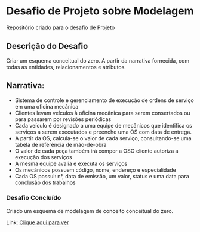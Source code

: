 <h1>Desafio de Projeto sobre Modelagem</h1>
Repositório criado para o desafio de Projeto

<h2>Descrição do Desafio</h2>
Criar um esquema conceitual do zero. A partir da narrativa fornecida, com todas as entidades, relacionamentos e atributos.

<h2>Narrativa:</h2>

 - Sistema de controle e gerenciamento de execução de ordens de serviço em uma oficina mecânica
 - Clientes levam veículos à oficina mecânica para serem consertados ou para passarem por revisões  periódicas
 - Cada veículo é designado a uma equipe de mecânicos que identifica os serviços a serem executados e preenche uma OS com data de entrega.
 - A partir da OS, calcula-se o valor de cada serviço, consultando-se uma tabela de referência de mão-de-obra
 - O valor de cada peça também irá compor a OSO cliente autoriza a execução dos serviços
 - A mesma equipe avalia e executa os serviços
 - Os mecânicos possuem código, nome, endereço e especialidade
 - Cada OS possui: n°, data de emissão, um valor, status e uma data para conclusão dos trabalhos
 
<h3>Desafio Concluído</h3>

Criado um esquema de modelagem de conceito conceitual do zero.

Link: [Clique aqui para ver](https://github.com/devttheus/Database-Experience-DIO/blob/main/modelagemDeSistemaDeOficina/ordemServico-oficina.png)

